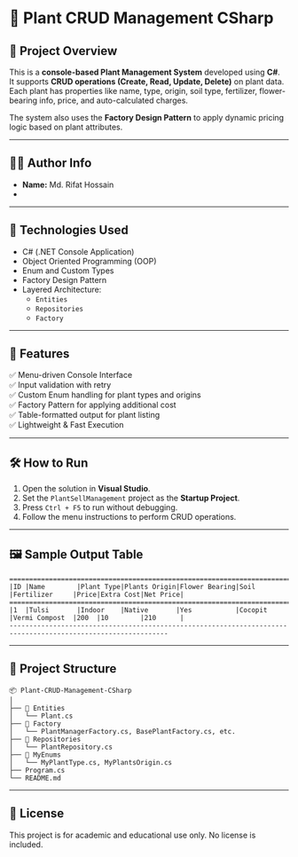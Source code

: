 # 🌿 Plant CRUD Management CSharp

## 📌 Project Overview
This is a **console-based Plant Management System** developed using **C#**.  
It supports **CRUD operations (Create, Read, Update, Delete)** on plant data.  
Each plant has properties like name, type, origin, soil type, fertilizer, flower-bearing info, price, and auto-calculated charges.

The system also uses the **Factory Design Pattern** to apply dynamic pricing logic based on plant attributes.

---

## 👨‍💻 Author Info
- **Name:** Md. Rifat Hossain
-  
---

## 🧰 Technologies Used
- C# (.NET Console Application)
- Object Oriented Programming (OOP)
- Enum and Custom Types
- Factory Design Pattern
- Layered Architecture:
  - `Entities`
  - `Repositories`
  - `Factory`

---

## 🚀 Features
✅ Menu-driven Console Interface  
✅ Input validation with retry  
✅ Custom Enum handling for plant types and origins  
✅ Factory Pattern for applying additional cost  
✅ Table-formatted output for plant listing  
✅ Lightweight & Fast Execution  

---

## 🛠️ How to Run
1. Open the solution in **Visual Studio**.
2. Set the `PlantSellManagement` project as the **Startup Project**.
3. Press `Ctrl + F5` to run without debugging.
4. Follow the menu instructions to perform CRUD operations.

---

## 🖼️ Sample Output Table

```
==============================================================================================================
|ID |Name        |Plant Type|Plants Origin|Flower Bearing|Soil      |Fertilizer     |Price|Extra Cost|Net Price|
==============================================================================================================
|1  |Tulsi       |Indoor    |Native       |Yes           |Cocopit   |Vermi Compost  |200  |10        |210      |
--------------------------------------------------------------------------------------------------------------
```

---

## 📂 Project Structure

```
📦 Plant-CRUD-Management-CSharp
│
├── 📁 Entities
│   └── Plant.cs
├── 📁 Factory
│   └── PlantManagerFactory.cs, BasePlantFactory.cs, etc.
├── 📁 Repositories
│   └── PlantRepository.cs
├── 📁 MyEnums
│   └── MyPlantType.cs, MyPlantsOrigin.cs
├── Program.cs
└── README.md
```

---

## 📄 License
This project is for academic and educational use only. No license is included.




